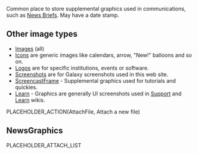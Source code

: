 <slot name="/images/linkbox" />

Common place to store supplemental graphics used in communications, such as [News Briefs](/docs/). May have a date stamp.

## Other image types

* [Images](/images/) (all)
* [Icons](/images/icons/) are generic images like calendars, arrow, "New!" balloons and so on.  
* [Logos](/images/logos/) are for specific institutions, events or software.
* [Screenshots](/images/screenshots/) are for Galaxy screenshots used in this web site.
* [ScreencastFrame](/images/screencast-frame/) - Supplemental graphics used for tutorials and quickies.
* [Learn](/images/learn/) - Graphics are generally UI screenshots used in [Support](/support/) and [Learn](/learn/) wikis.

PLACEHOLDER_ACTION(AttachFile, Attach a new file)

## NewsGraphics

PLACEHOLDER_ATTACH_LIST
